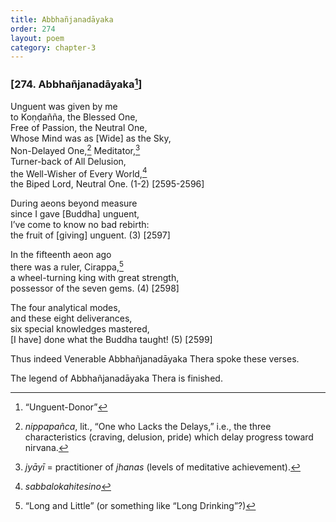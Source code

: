 ```yaml
---
title: Abbhañjanadāyaka
order: 274
layout: poem
category: chapter-3
---
```


### \[274. Abbhañjanadāyaka[^1]\]

Unguent was given by me  
to Koṇḍañña, the Blessed One,  
Free of Passion, the Neutral One,  
Whose Mind was as \[Wide\] as the Sky,  
Non-Delayed One,[^2] Meditator,[^3]  
Turner-back of All Delusion,  
the Well-Wisher of Every World,[^4]  
the Biped Lord, Neutral One. (1-2) \[2595-2596\]

During aeons beyond measure  
since I gave \[Buddha\] unguent,  
I’ve come to know no bad rebirth:  
the fruit of \[giving\] unguent. (3) \[2597\]

In the fifteenth aeon ago  
there was a ruler, Cirappa,[^5]  
a wheel-turning king with great strength,  
possessor of the seven gems. (4) \[2598\]

The four analytical modes,  
and these eight deliverances,  
six special knowledges mastered,  
\[I have\] done what the Buddha taught! (5) \[2599\]

Thus indeed Venerable Abbhañjanadāyaka Thera spoke these verses.

The legend of Abbhañjanadāyaka Thera is finished.

[^1]: “Unguent-Donor”

[^2]: *nippapañca*, lit., “One who Lacks the Delays,” i.e., the three characteristics (craving, delusion, pride) which delay progress toward nirvana.

[^3]: *jyāyī* = practitioner of *jhanas* (levels of meditative achievement).

[^4]: *sabbalokahitesino*

[^5]: “Long and Little” (or something like “Long Drinking”?)
